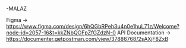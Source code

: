 -MALAZ

Figma -> https://www.figma.com/design/6hQGbRPeh3u4n0e1huL71z/Welcome?node-id=2057-16&t=kkZNbQOFpZfGZdzN-0
API Documentation -> https://documenter.getpostman.com/view/37886768/2sAXjF8ZxB
